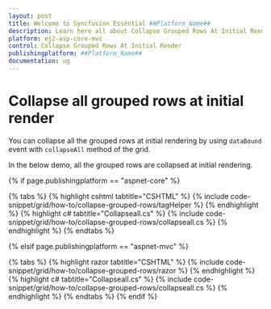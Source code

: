 ```yaml
---
layout: post
title: Welcome to Syncfusion Essential ##Platform_Name##
description: Learn here all about Collapse Grouped Rows At Initial Render of Syncfusion Essential ##Platform_Name## widgets based on HTML5 and jQuery.
platform: ej2-asp-core-mvc
control: Collapse Grouped Rows At Initial Render
publishingplatform: ##Platform_Name##
documentation: ug
---
```



# Collapse all grouped rows at initial render

You can collapse all the grouped rows at initial rendering by using `dataBound` event with  `collapseAll` method of the grid.

In the below demo, all the grouped rows are collapsed at initial rendering.

{% if page.publishingplatform == "aspnet-core" %}

{% tabs %}
{% highlight cshtml tabtitle="CSHTML" %}
{% include code-snippet/grid/how-to/collapse-grouped-rows/tagHelper %}
{% endhighlight %}
{% highlight c# tabtitle="Collapseall.cs" %}
{% include code-snippet/grid/how-to/collapse-grouped-rows/collapseall.cs %}
{% endhighlight %}
{% endtabs %}

{% elsif page.publishingplatform == "aspnet-mvc" %}

{% tabs %}
{% highlight razor tabtitle="CSHTML" %}
{% include code-snippet/grid/how-to/collapse-grouped-rows/razor %}
{% endhighlight %}
{% highlight c# tabtitle="Collapseall.cs" %}
{% include code-snippet/grid/how-to/collapse-grouped-rows/collapseall.cs %}
{% endhighlight %}
{% endtabs %}
{% endif %}



